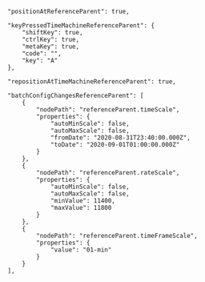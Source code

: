    "positionAtReferenceParent": true,

    "keyPressedTimeMachineReferenceParent": {
        "shiftKey": true,
        "ctrlKey": true,
        "metaKey": true,
        "code": "",
        "key": "A"
    },

    "repositionAtTimeMachineReferenceParent": true,

    "batchConfigChangesReferenceParent": [
        {
            "nodePath": "referenceParent.timeScale",
            "properties": {
                "autoMinScale": false,
                "autoMaxScale": false,
                "fromDate": "2020-08-31T23:40:00.000Z",
                "toDate": "2020-09-01T01:00:00.000Z"
            }
        },
        {
            "nodePath": "referenceParent.rateScale",
            "properties": {
                "autoMinScale": false,
                "autoMaxScale": false,
                "minValue": 11400,
                "maxValue": 11800
            }
        },
        {
            "nodePath": "referenceParent.timeFrameScale",
            "properties": {
                "value": "01-min"
            }
        }
    ],
    